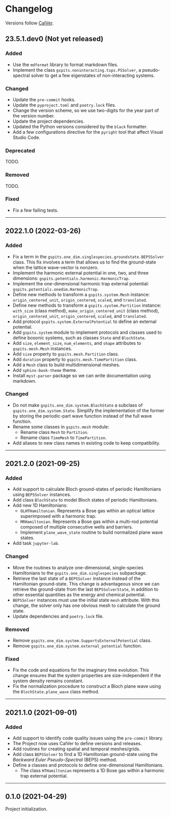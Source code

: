 # Changelog

Versions follow [CalVer](https://calver.org).

## 23.5.1.dev0 (Not yet released)

### Added

- Use the `mdformat` library to format markdown files.
- Implement the class `gspits.noninteracting.tsps.PSSolver`, a pseudo-spectral
  solver to get a few eigenstates of non-interacting systems.

### Changed

- Update the `pre-commit` hooks.
- Update the `pyproject.toml` and `poetry.lock` files.
- Change the version scheme, so we use two-digits for the year part of the version number.
- Update the project dependencies.
- Updated the Python versions considered by the `black` formatter.
- Add a few configurations directive for the `pyright` tool that affect
  Visual Studio Code.

### Deprecated

TODO.

### Removed

TODO.

### Fixed

- Fix a few failing tests.

______________________________________________________________________

## 2022.1.0 (2022-03-26)

### Added

- Fix a term in the `gspits.one_dim.singlespecies.groundstate.BEPSSolver` class.
  This fix involves a term that allows us to find the ground-state when the
  lattice wave-vector is nonzero.
- Implement the harmonic external potential in one, two, and three dimensions:
  `gspits.potentials.harmonic.HarmonicTrap`.
- Implement the one-dimensional harmonic trap external potential:
  `gspits.potentials.onedim.HarmonicTrap`.
- Define new methods to transform a `gspits.system.Mesh` instance:
  `origin_centered_unit`, `origin_centered`, `scaled`, and `translated`.
- Define new methods to transform a `gspits.system.Partition` instance:
  `with_size` (class method), `make_origin_centered_unit` (class method),
  `origin_centered_unit`, `origin_centered`, `scaled`, and `translated`.
- Add protocol `gspits.system.ExternalPotential` to define an external
  potential.
- Add `gspits.system` module to implement protocols and classes used to define
  bosonic systems, such as classes `State` and `BlochState`.
- Add `size`, `element_size`, `num_elements`, and `shape` attributes to
  `gspits.mesh.Mesh` instances.
- Add `size` property to `gspits.mesh.Partition` class.
- Add `duration` property to `gspits.mesh.TimePartition` class.
- Add a `Mesh` class to build multidimensional meshes.
- Add `sphinx-book-theme` theme.
- Install `myst-parser` package so we can write documentation using markdown.

### Changed

- Do not make `gspits.one_dim.system.BlochState` a subclass of
  `gspits.one_dim.system.State`. Simplify the implementation of the former by
  storing the periodic-part wave function instead of the full wave function.
- Rename some classes in `gspits.mesh` module:
  - Rename class `Mesh` to `Partition`.
  - Rename class `TimeMesh` to `TimePartition`.
- Add aliases to new class names in existing code to keep compatibility.

______________________________________________________________________

## 2021.2.0 (2021-09-25)

### Added

- Add support to calculate Bloch ground-states of periodic Hamiltonians using
  `BEPSSolver` instances.
- Add class `BlochState` to model Bloch states of periodic Hamiltonians.
- Add new 1D Hamiltonians:
  - `OLHTHamiltonian`. Represents a Bose gas within an optical lattice
    superimposed with a harmonic trap.
  - `MRHamiltonian`. Represents a Bose gas within a multi-rod potential composed
    of multiple consecutive wells and barriers.
  - Implement `plane_wave_state` routine to build normalized plane wave states.
- Add task `jupyter-lab`.

### Changed

- Move the routines to analyze one-dimensional, single-species Hamiltonians to
  the `gspits.one_dim.singlespecies` subpackage.
- Retrieve the last state of a `BEPSSolver` instance instead of the Hamiltonian
  ground-state. This change is advantageous since we can retrieve the
  ground-state from the last `BEPSSolverState`, in addition to other essential
  quantities as the energy and chemical potential.
- `BEPSSolver` instances must use the initial state `mesh` attribute. With this
  change, the solver only has one obvious mesh to calculate the ground state.
- Update dependencies and `poetry.lock` file.

### Removed

- Remove `gspits.one_dim.system.SupportsExternalPotential` class.
- Remove `gspits.one_dim.system.external_potential` function.

### Fixed

- Fix the code and equations for the imaginary time evolution. This change
  ensures that the system properties are size-independent if the system density
  remains constant.
- Fix the normalization procedure to construct a Bloch plane wave using the
  `BlochState.plane_wave` class method.

______________________________________________________________________

## 2021.1.0 (2021-09-01)

### Added

- Add support to identify code quality issues using the `pre-commit` library.
- The Project now uses CalVer to define versions and releases.
- Add routines for creating spatial and temporal meshes/grids.
- Add class `BEPSSolver` to find a 1D Hamiltonian ground-state using the
  _Backward Euler Pseudo-Spectral_ (BEPS) method.
- Define a classes and protocols to define one-dimensional Hamiltonians.
  - The class `HTHamiltonian` represents a 1D Bose gas within a harmonic trap
    external potential.

______________________________________________________________________

## 0.1.0 (2021-04-29)

Project initialization.
